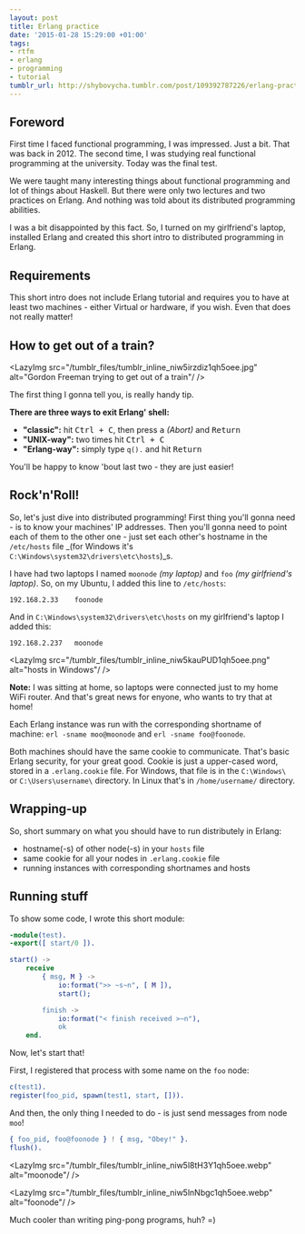 ```yaml
---
layout: post
title: Erlang practice
date: '2015-01-28 15:29:00 +01:00'
tags:
- rtfm
- erlang
- programming
- tutorial
tumblr_url: http://shybovycha.tumblr.com/post/109392787226/erlang-practice
---
```


## Foreword

First time I faced functional programming, I was impressed. Just a bit. That was back in 2012. The second time, I was studying real functional programming at the university. Today was the final test.

We were taught many interesting things about functional programming and lot of things about Haskell. But there were only two lectures and two practices on Erlang. And nothing was told about its distributed programming abilities.

I was a bit disappointed by this fact. So, I turned on my girlfriend's laptop, installed Erlang and created this short intro to distributed programming in Erlang.

<!--more-->

## Requirements

This short intro does not include Erlang tutorial and requires you to have at least two machines - either Virtual or hardware, if you wish. Even that does not really matter!

## How to get out of a train?

<LazyImg src="/tumblr_files/tumblr_inline_niw5irzdiz1qh5oee.jpg" alt="Gordon Freeman trying to get out of a train"/ />

The first thing I gonna tell you, is really handy tip.

**There are three ways to exit Erlang' shell:**

* **"classic":** hit <kbd>Ctrl + C</kbd>, then press <kbd>a</kbd> _(Abort)_ and <kbd>Return</kbd>
* **"UNIX-way":** two times hit <kbd>Ctrl + C</kbd>
* **"Erlang-way":** simply type `q().` and hit <kbd>Return</kbd>

You'll be happy to know 'bout last two - they are just easier!

## Rock'n'Roll!

So, let's just dive into distributed programming! First thing you'll gonna need - is to know your machines' IP addresses. Then you'll gonna need to point each of them to the other one - just set each other's hostname in the `/etc/hosts` file _(for Windows it's `C:\Windows\system32\drivers\etc\hosts`)_s.

I have had two laptops I named `moonode` _(my laptop)_ and `foo` _(my girlfriend's laptop)_. So, on my Ubuntu, I added this line to `/etc/hosts`:

```
192.168.2.33    foonode
```

And in `C:\Windows\system32\drivers\etc\hosts` on my girlfriend's laptop I added this:

```
192.168.2.237   moonode
```

<LazyImg src="/tumblr_files/tumblr_inline_niw5kauPUD1qh5oee.png" alt="hosts in Windows"/ />

**Note:** I was sitting at home, so laptops were connected just to my home WiFi router. And that's great news for enyone, who wants to try that at home!

Each Erlang instance was run with the corresponding shortname of machine: `erl -sname moo@moonode` and `erl -sname foo@foonode`.

Both machines should have the same cookie to communicate. That's basic Erlang security, for your great good. Cookie is just a upper-cased word, stored in a `.erlang.cookie` file. For Windows, that file is in the `C:\Windows\` or `C:\Users\username\` directory. In Linux that's in `/home/username/` directory.

## Wrapping-up

So, short summary on what you should have to run distributely in Erlang:

* hostname(-s) of other node(-s) in your `hosts` file
* same cookie for all your nodes in `.erlang.cookie` file
* running instances with corresponding shortnames and hosts

## Running stuff

To show some code, I wrote this short module:

```erlang
-module(test).
-export([ start/0 ]).

start() ->
    receive
        { msg, M } ->
            io:format(">> ~s~n", [ M ]),
            start();

        finish ->
            io:format("< finish received >~n"),
            ok
    end.
```

Now, let's start that!

First, I registered that process with some name on the `foo` node:

```erlang
c(test1).
register(foo_pid, spawn(test1, start, [])).
```

And then, the only thing I needed to do - is just send messages from node `moo`!

```erlang
{ foo_pid, foo@foonode } ! { msg, "Obey!" }.
flush().
```

<LazyImg src="/tumblr_files/tumblr_inline_niw5l8tH3Y1qh5oee.webp" alt="moonode"/ />

<LazyImg src="/tumblr_files/tumblr_inline_niw5lnNbgc1qh5oee.webp" alt="foonode"/ />

Much cooler than writing ping-pong programs, huh? =)
